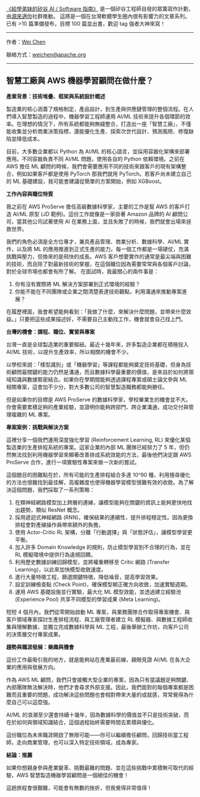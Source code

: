 [《給學弟妹的矽谷 AI / Software 指南》](https://medium.com/@adrianhsu/%E7%B5%A6%E5%AD%B8%E5%BC%9F%E5%A6%B9%E7%9A%84%E7%9F%BD%E8%B0%B7-ai-software-%E6%8C%87%E5%8D%97-da054b7a8dcb) 是一個矽谷工程師自發的眾籌寫作計劃，由[源來適你](https://www.facebook.com/opensource4you)社群推動。
這將是一個在台灣軟體學生圈內很有影響力的文章系列。已有 >10 篇準備發布，目標 100 篇並出書，歡迎 tag 強者大神來寫！

---
作者：[Wei Chen](https://www.linkedin.com/in/wei1)

聯絡方式：weichen@apache.org

---
智慧工廠與 AWS 機器學習顧問在做什麼？
---

**產業背景：技術堆疊、框架與系統設計概述**

製造業的核心涵蓋了規格制定，產品設計，到生產與供應鏈管理的整個流程。在人們導入智慧製造的過程中，機器學習工程師運用 AI/ML 技術來提升各個環節的效率。在理想的情況下，所有系統都能夠無縫整合，打造出一座「智慧工廠」，不僅能收集並分析商業決策指標，還能優化生產、探索次世代設計、預測風險、修復缺陷並降低成本。

目前，大多數企業都以 Python 為 AI/ML 的核心語言，並採用容器化架構來部署應用。不同容器負責不同 AI/ML 問題，使用各自的 Python 依賴環境。之前在 AWS 擔任 ML 顧問的時候，我們會需要應用不同的技術來跟客戶的現有架構整合，例如如果客戶都是使用 PyTorch 那我們就用 PyTorch。若客戶尚未建立自己的 ML 基礎建設，我可能會建議從簡單的方案開始，例如 XGBoost。

**工作內容與職位特質**

我之前在 AWS ProServe 擔任高級數據科學家，主要的工作是幫 AWS 的客戶打造 AI/ML 原型 (JD 範例)。這份工作就像是一家掛著 Amazon 品牌的 AI 顧問公司，當其他公司試著使用 AI 在業務上面，並且失敗了的時候，我們就會出場來拯救世界。

我們的角色必須是全方位專才，兼具產品管理、商業分析、數據科學、AI/ML 實作，以及將 ML 的應用推進到正式生產的能力。每一個工作都是一場硬仗，充滿挑戰與壓力，但換來的是飛快的成長。AWS 客戶想要實作的通常是最尖端與困難的技術，而且除了對最新技術的掌握，在這個職位因為需要常常與各個客戶討論，對於全球市場也都會有所了解。
在面試時，我最關心的兩件事是：
1. 你有沒有實際將 ML 解決方案部署到正式環境的經驗？
2. 你能不能在不同團隊或企業之間清楚表達技術觀點，利用溝通來推動專案進展？

在履歷裡面，我會希望能夠看到：「我做了什麼，來解決什麼問題，並帶來什麼效益。」只要把這些成果描述好，不需要自己主動找工作，機會就會自己找上門。

**台灣的機會：課程、職位、實習與專案**

台灣一直是全球製造業的重要樞紐。最近十幾年來，許多製造企業都在積極投入 AI/ML 技術，以提升生產效率，所以相關的機會不少。

以學校來說：「樣型識別」或「機器學習」等課程都能夠奠定技術基礎，但身為技術顧問最關鍵的能力仍然是溝通，而且數據科學最重要的價值，是來自於如何將領域知識與數據緊密結合。如果你在學期間能夠透過課程專案或碩士論文參與 ML 相關專案，這會加不少分，對大多數公司的智慧製造職務都能夠勝任。

但是如果你的目標是 AWS ProServe 的數據科學家，學校畢業生的機會並不大。你會需要累積足夠的產業經驗，並證明你能夠跨部門、跨企業溝通，成功交付與管理複雜的 ML 專案。

**專案案例：挑戰與解決方案**

這裡分享一個我們運用深度強化學習 (Reinforcement Learning, RL) 來優化某個製造業的生產排程系統的專案。這家企業的內部 ML 團隊已經努力了 5 年，但仍然無法找到利用機器學習來顯著改善排成系統效能的方法，最後他們決定跟 AWS ProServe 合作，進行一項實驗性專案來做一次新的嘗試。

這個題目的困難點在於，所有可能的生產排程組合多達 10^90 種，利用搜尋優化的方法也很難找到最佳解，高複雜度也使得機器學習模型很難有效的收斂。為了解決這個問題，我們採取了一系列策略：
1. 在類神經網路模型加上跨層的連線，讓模型能夠在關鍵的資訊上能夠更快地找出趨勢，類似 ResNet 概念。
2. 採用遞迴式神經網路 (RNN)，確保結果的連續性，提升排程穩定性。因為更換排程會對產線操作員帶來額外的負擔。 
3. 使用 Actor-Critic RL 架構，分離「行動選擇」與「狀態評估」，讓模型學習更平衡。 
4. 加入許多 Domain Knowledge 的規則，防止模型學習到不合理的行為，並在 RL 模擬環境中提供行為違規回饋。 
5. 利用歷史數據訓練回歸模型，並將權重轉移至 Critic 網路 (Transfer Learning)，以此來加快模型收斂速度。 
6. 進行大量特徵工程，篩選關鍵特徵，降低噪音，提高學習效果。 
7. 設定訓練檢查點 (Check Point)，確保模型朝正確方向收斂，加速實驗週期。 
8. 運用 AWS 基礎設施並行實驗，最大化 ML 模型效能，並透過建立經驗池 (Experience Pool) 共享不同模型的學習成果 (Meta Learning)。

短短 4 個月內，我們從零開始啟動 ML 專案，與業務團隊合作取得專案機會、與客戶領域專家探討生產排程流程、與工廠管理者建立 RL 模擬器、與數據工程師收集與理解數據，並獨立完成數據科學與 ML 工程，最後舉辦工作坊，向客戶公司的決策層交付專案成果。

**趨勢與職涯發展：樂趣與機會**

這份工作最吸引我的地方，就是能夠站在產業最前線，親眼見證 AI/ML 在各大企業的應用與發展方向。

作為 AWS ML 顧問，我們只會接觸大型企業的專案，因為只有當議題足夠關鍵、內部團隊無法解決時，他們才會尋求外部支援。因此，我們面對的每個專案都是困難而且重要的問題，成功解決這些問題也會相對帶來大量的成就感，常常覺得為什麼自己可以這麼強。

AI/ML 的浪潮至少還會持續十幾年，因為數據科學的價值並不只是技術突破，而在於如何與領域知識結合，這個過程始終需要時間去累積與優化。

這份職位為未來職涯開啟了無限可能——你可以繼續擔任顧問，回歸技術當工程師，走向商業管理，也可以深入特定技術領域，成為專家。

**結論：推薦**

如果你想親身參與產業變革、挑戰最難的問題、並在這些挑戰中累積無可取代的經驗，AWS 智慧製造機器學習顧問是一個絕佳的機會！

這趟旅程會很艱難，可能會有無數的挫折，但我覺得非常值得！

